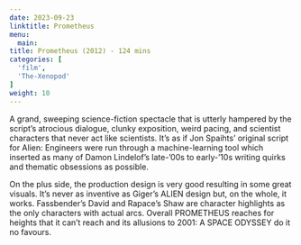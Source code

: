 ```yaml
---
date: 2023-09-23
linktitle: Prometheus
menu:
  main:
title: Prometheus (2012) - 124 mins
categories: [
  'film',
  'The-Xenopod'
]
weight: 10
---
```


A grand, sweeping science-fiction spectacle that is utterly hampered by the script’s atrocious dialogue, clunky exposition, weird pacing, and scientist characters that never act like scientists. It’s as if Jon Spaihts’ original script for Alien: Engineers were run through a machine-learning tool which inserted as many of Damon Lindelof’s late-’00s to early-’10s writing quirks and thematic obsessions as possible. 

On the plus side, the production design is very good resulting in some great visuals. It’s never as inventive as Giger’s ALIEN design but, on the whole, it works. Fassbender’s David and Rapace’s Shaw are character highlights as the only characters with actual arcs. Overall PROMETHEUS reaches for heights that it can’t reach and its allusions to 2001: A SPACE ODYSSEY do it no favours.